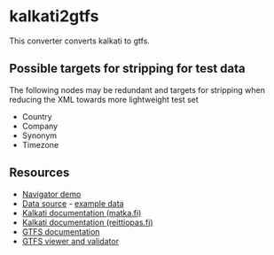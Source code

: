 # kalkati2gtfs

This converter converts kalkati to gtfs.

## Possible targets for stripping for test data

The following nodes may be redundant and targets for stripping when reducing the XML towards more lightweight test set
* Country
* Company
* Synonym
* Timezone

## Resources

* [Navigator demo](http://dev.hsl.fi/finland/)
* [Data source](http://developer.matka.fi/pages/en/kalkati.net-xml-database-dump.php) - [example data](http://dev.hsl.fi/tmp/matka.fi/all.zip)
* [Kalkati documentation (matka.fi)](http://developer.matka.fi/pages/en/kalkati.net-xml-database-dump.php)
* [Kalkati documentation (reittiopas.fi)](http://developer.reittiopas.fi/pages/en/kalkati.net-xml-database-dump.php)
* [GTFS documentation](https://developers.google.com/transit/gtfs/)
* [GTFS viewer and validator](https://code.google.com/p/googletransitdatafeed/)
